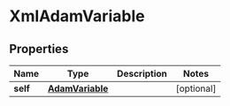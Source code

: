 

# XmlAdamVariable

## Properties

Name | Type | Description | Notes
------------ | ------------- | ------------- | -------------
**self** | [**AdamVariable**](AdamVariable.md) |  |  [optional]




